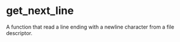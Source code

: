 # get_next_line
A function that read a line ending with a newline character from a file descriptor.

